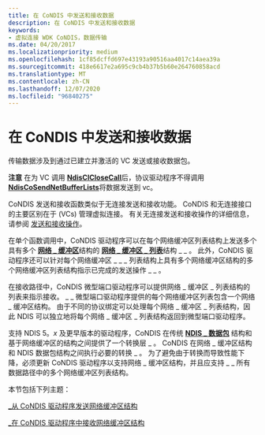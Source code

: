 ```yaml
---
title: 在 CoNDIS 中发送和接收数据
description: 在 CoNDIS 中发送和接收数据
keywords:
- 虚拟连接 WDK CoNDIS，数据传输
ms.date: 04/20/2017
ms.localizationpriority: medium
ms.openlocfilehash: 1cf85dcffd697e43193a90516aa4017c14aea39a
ms.sourcegitcommit: 418e6617e2a695c9cb4b37b5b60e264760858acd
ms.translationtype: MT
ms.contentlocale: zh-CN
ms.lasthandoff: 12/07/2020
ms.locfileid: "96840275"
---
```

# <a name="sending-and-receiving-data-in-condis"></a>在 CoNDIS 中发送和接收数据





传输数据涉及到通过已建立并激活的 VC 发送或接收数据包。

**注意** 在为 VC 调用 [**NdisClCloseCall**](/windows-hardware/drivers/ddi/ndis/nf-ndis-ndisclclosecall)后，协议驱动程序不得调用 [**NdisCoSendNetBufferLists**](/windows-hardware/drivers/ddi/ndis/nf-ndis-ndiscosendnetbufferlists)将数据发送到 vc。

 

CoNDIS 发送和接收函数类似于无连接发送和接收功能。 CoNDIS 和无连接接口的主要区别在于 (VCs) 管理虚拟连接。 有关无连接发送和接收操作的详细信息，请参阅 [发送和接收操作](send-and-receive-operations.md)。

在单个函数调用中，CoNDIS 驱动程序可以在每个网络缓冲区列表结构上发送多个具有多个 [**网络 \_ 缓冲区**](/windows-hardware/drivers/ddi/ndis/ns-ndis-_net_buffer)结构的 [**网络 \_ 缓冲区 \_ 列表**](/windows-hardware/drivers/ddi/ndis/ns-ndis-_net_buffer_list)结构 \_ \_ 。 此外，CoNDIS 驱动程序还可以针对每个网络缓冲区 \_ \_ \_ 列表结构上具有多个网络缓冲区结构的多个网络缓冲区列表结构指示已完成的发送操作 \_ \_ 。

在接收路径中，CoNDIS 微型端口驱动程序可以提供网络 \_ 缓冲区 \_ 列表结构的列表来指示接收。 \_ \_ 微型端口驱动程序提供的每个网络缓冲区列表包含一个网络 \_ 缓冲区结构。 由于不同的协议绑定可以处理每个网络 \_ 缓冲区 \_ 列表结构，因此 NDIS 可以独立地将每个网络 \_ 缓冲区 \_ 列表结构返回到微型端口驱动程序。

支持 NDIS 5。*x* 及更早版本的驱动程序，CoNDIS 在传统 [**NDIS \_ 数据包**](/previous-versions/windows/hardware/network/ff557086(v=vs.85)) 结构和基于网络缓冲区的结构之间提供了一个转换层 \_ 。 CoNDIS 在网络 \_ 缓冲区结构和 NDIS 数据包结构之间执行必要的转换 \_ 。 为了避免由于转换而导致性能下降，必须更新 CoNDIS 驱动程序以支持网络 \_ 缓冲区结构，并且应支持 \_ \_ 所有数据路径中的多个网络缓冲区列表结构。

本节包括下列主题：

[\_从 CoNDIS 驱动程序发送网络缓冲区结构](sending-net-buffer-structures-from-condis-drivers.md)

[\_在 CoNDIS 驱动程序中接收网络缓冲区结构](receiving-net-buffer-structures-in-condis-drivers.md)

 

